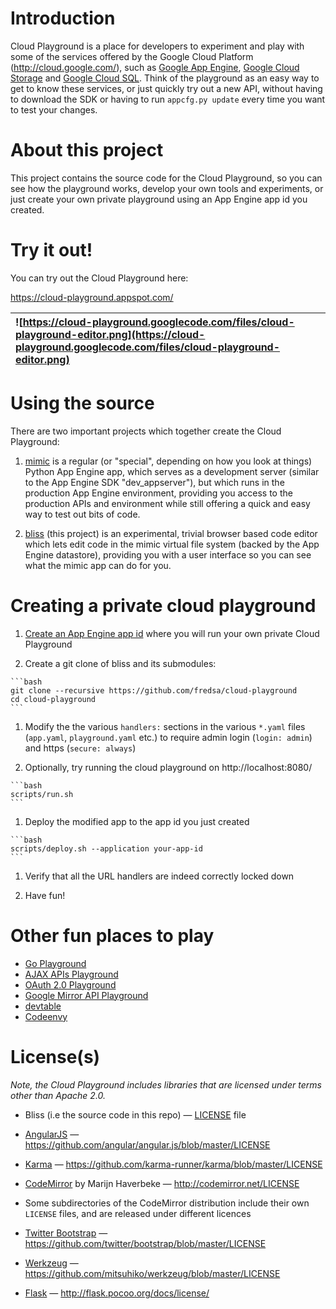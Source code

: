 # Introduction #
Cloud Playground is a place for developers to experiment and play with some of the services offered by the Google Cloud Platform (http://cloud.google.com/), such as [Google App Engine](https://developers.google.com/appengine/), [Google Cloud Storage](https://developers.google.com/storage/) and [Google Cloud SQL](https://developers.google.com/cloud-sql/). Think of the playground as an easy way to get to know these services, or just quickly try out a new API, without having to download the SDK or having to run `appcfg.py update` every time you want to test your changes.


# About this project #
This project contains the source code for the Cloud Playground, so you can see how the playground works, develop your own tools and experiments, or just create your own private playground using an App Engine app id you created.


# Try it out! #
You can try out the Cloud Playground here:

https://cloud-playground.appspot.com/

| ![https://cloud-playground.googlecode.com/files/cloud-playground-editor.png](https://cloud-playground.googlecode.com/files/cloud-playground-editor.png) |
|:--------------------------------------------------------------------------------------------------------------------------------------------------------|


# Using the source #
There are two important projects which together create the Cloud Playground:

  1. [mimic](https://github.com/fredsa/mimic) is a regular (or "special", depending on how you look at things) Python App Engine app, which serves as a development server (similar to the App Engine SDK "dev\_appserver"), but which runs in the production App Engine environment, providing you access to the production APIs and environment while still offering a quick and easy way to test out bits of code.

  1. [bliss](https://github.com/fredsa/cloud-playground) (this project) is an experimental, trivial browser based code editor which lets edit code in the mimic virtual file system (backed by the App Engine datastore), providing you with a user interface so you can see what the mimic app can do for you.


# Creating a private cloud playground #

  1. [Create an App Engine app id](https://appengine.google.com/) where you will run your own private Cloud Playground

  1. Create a git clone of bliss and its submodules:

    ```bash
    git clone --recursive https://github.com/fredsa/cloud-playground
    cd cloud-playground
    ```

  1. Modify the the various `handlers:` sections in the various `*.yaml` files (`app.yaml`, `playground.yaml` etc.) to require admin login (`login: admin`) and https (`secure: always`)

  1. Optionally, try running the cloud playground on http://localhost:8080/

    ```bash
    scripts/run.sh
    ```

  1. Deploy the modified app to the app id you just created

    ```bash
    scripts/deploy.sh --application your-app-id
    ```

  1. Verify that all the URL handlers are indeed correctly locked down

  1. Have fun!


# Other fun places to play #
  * [Go Playground](http://play.golang.org/)
  * [AJAX APIs Playground](https://code.google.com/apis/ajax/playground/)
  * [OAuth 2.0 Playground](https://developers.google.com/oauthplayground/)
  * [Google Mirror API Playground](https://developers.google.com/glass/playground)
  * [devtable](https://devtable.com/)
  * [Codeenvy](https://codenvy.com/)


# License(s) #

_Note, the Cloud Playground includes libraries that are licensed under terms other than Apache 2.0._

* Bliss (i.e the source code in this repo) — [LICENSE](https://github.com/fredsa/cloud-playground/blob/master/LICENSE) file

* [AngularJS](code.angularjs.org) — https://github.com/angular/angular.js/blob/master/LICENSE

* [Karma](http://karma-runner.github.io/) — https://github.com/karma-runner/karma/blob/master/LICENSE

* [CodeMirror](http://marijnhaverbeke.nl/git/codemirror) by Marijn Haverbeke — http://codemirror.net/LICENSE

* Some subdirectories of the CodeMirror distribution include their own `LICENSE` files, and are released under different licences

* [Twitter Bootstrap](https://github.com/twitter/bootstrap.git) — https://github.com/twitter/bootstrap/blob/master/LICENSE

* [Werkzeug](http://werkzeug.pocoo.org/) — https://github.com/mitsuhiko/werkzeug/blob/master/LICENSE

* [Flask](http://flask.pocoo.org/) — http://flask.pocoo.org/docs/license/
